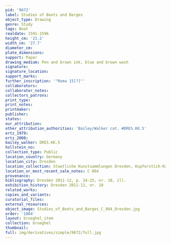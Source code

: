 ```yaml
---
pid: '9672'
label: Studies of Boots and Barges
object_type: Drawing
genre: Study
tags: Boat
realdate: 1591-1596
height_cm: '21.2'
width_cm: '27.7'
diameter_cm: 
plate_dimensions: 
support: Paper
drawing_medium: Pen and brown ink, blue and brown wash
signature: 
signature_location: 
support_marks: 
further_inscription: '"Roma 15[?]"'
collaborators: 
collaborator_notes: 
collectors_patrons: 
print_type: 
print_notes: 
printmaker: 
publisher: 
states: 
our_attribution: 
other_attribution_authorities: 'Bailey/Walker cat. #DRES.KK.5'
ertz_1979: 
ertz_2008: 
bailey_walker: DRES.KK.5
hollstein_no: 
collection_type: Public
location_country: Germany
location_city: Dresden
location_collection: Staatliche Kunstsammlungen Dresden, Kupferstich-Kabinett
location_or_most_recent_sale_notes: C 864
provenance: 
bibliography: Dresden 2011-12, p. 24-25, nr. 10, ill.
exhibition_history: Dresden 2011-12, nr. 10
related_works: 
copies_and_variants: 
curatorial_files: 
external_resources: 
object_image: Studies_of_Boots_and_Barges_C_864_Dresden.jpg
order: '1004'
layout: brueghel_item
collection: brueghel
thumbnail: 
full: img/derivatives/simple/9672/full.jpg
---
```

